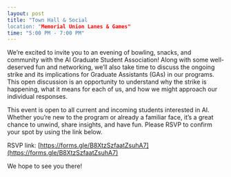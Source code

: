 ```yaml
---
layout: post
title: "Town Hall & Social
location: "Memorial Union Lanes & Games"
time: "5:00 PM - 7:00 PM"
---
```


We’re excited to invite you to an evening of bowling, snacks, and community with the AI Graduate Student Association! Along with some well-deserved fun and networking, we’ll also take time to discuss the ongoing strike and its implications for Graduate Assistants (GAs) in our programs. This open discussion is an opportunity to understand why the strike is happening, what it means for each of us, and how we might approach our individual responses.

This event is open to all current and incoming students interested in AI. Whether you’re new to the program or already a familiar face, it’s a great chance to unwind, share insights, and have fun. Please RSVP to confirm your spot by using the link below.

RSVP link: [https://forms.gle/B8XtzSzfaatZsuhA7](https://forms.gle/B8XtzSzfaatZsuhA7)

We hope to see you there!
